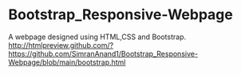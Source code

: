# Bootstrap_Responsive-Webpage
A webpage designed using HTML,CSS and Bootstrap.
http://htmlpreview.github.com/?https://github.com/SimranAnand1/Bootstrap_Responsive-Webpage/blob/main/bootstrap.html

